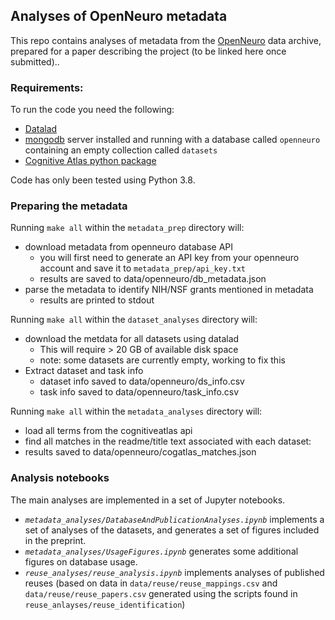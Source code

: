## Analyses of OpenNeuro metadata

This repo contains analyses of metadata from the [OpenNeuro](http://openneuro.org) data archive, prepared for a paper describing the project (to be linked here once submitted)..


### Requirements:

To run the code you need the following:

- [Datalad](https://www.datalad.org/)
- [mongodb](https://www.mongodb.com) server installed and running with a database called `openneuro` containing an empty collection called `datasets`
- [Cognitive Atlas python package](https://github.com/CognitiveAtlas/cogat-python)


Code has only been tested using Python 3.8.

### Preparing the metadata

Running `make all` within the `metadata_prep` directory will:
- download metadata from openneuro database API
  - you will first need to generate an API key from your openneuro account and save it to `metadata_prep/api_key.txt`
  - results are saved to data/openneuro/db_metadata.json
- parse the metadata to identify NIH/NSF grants mentioned in metadata
  - results are printed to stdout

Running `make all` within the `dataset_analyses` directory will:
- download the metdata for all datasets using datalad
  - This will require > 20 GB of available disk space
  - note: some datasets are currently empty, working to fix this
- Extract dataset and task info
  - dataset info saved to data/openneuro/ds_info.csv
  - task info saved to data/openneuro/task_info.csv

Running `make all` within the `metadata_analyses` directory will:
- load all terms from the cognitiveatlas api
- find all matches in the readme/title text associated with each dataset:
- results saved to data/openneuro/cogatlas_matches.json

### Analysis notebooks

The main analyses are implemented in a set of Jupyter notebooks.

- *`metadata_analyses/DatabaseAndPublicationAnalyses.ipynb`* implements a set of analyses of the datasets, and generates a set of figures included in the preprint.
- *`metadata_analyses/UsageFigures.ipynb`* generates some additional figures on database usage.
- *`reuse_analyses/reuse_analysis.ipynb`* implements analyses of published reuses (based on data in `data/reuse/reuse_mappings.csv` and `data/reuse/reuse_papers.csv` generated using the scripts found in `reuse_anlayses/reuse_identification`)

